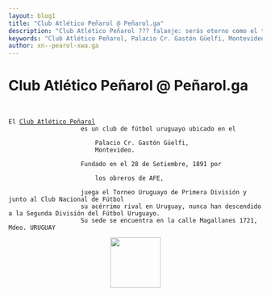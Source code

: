 ```yaml
---
layout: blog1
title: "Club Atlético Peñarol @ Peñarol.ga"
description: "Club Atlético Peñarol ??? falanje: serás eterno como el tiempo y renaceras en cada primavera"
keywords: "Club Atlético Peñarol, Palacio Cr. Gastón Güelfi, Montevideo, los obreros de AFE, Torneo Uruguayo de Primera División."
author: xn--pearol-xwa.ga
---
```

<html>
	<div class="post">
		<h1 class="title">Club Atlético Peñarol @ Peñarol.ga</h1><br>
		<div class="entry">
			<div itemscope itemtype="http://schema.org/SportsTeam">
				<div itemprop="description">
					<code><p>El <a href="http://peñarol.org/" itemprop="url"><span itemprop="name">Club Atlético Peñarol</span></a>
					es un club de fútbol uruguayo ubicado en el
					<span itemprop="location" itemscope itemtype="http://schema.org/PostalAddress">
						<span itemprop="addressRegion">Palacio Cr. Gastón Güelfi</span>,
						<span itemprop="addressLocality">Montevideo</span>.
					</span>
					Fundado en <span itemprop="foundingDate">el 28 de Setiembre, 1891</span> por
					<span itemprop="founder" itemscope itemtype="http://schema.org/Organization">
						<span itemprop="name">los obreros de AFE</span>,
					</span>
					juega el Torneo Uruguayo de Primera División y junto al Club Nacional de Fútbol
					su acérrimo rival en Uruguay, nunca han descendido a la Segunda División del Fútbol Uruguayo.
					Su sede se encuentra en la calle Magallanes 1721, Mdeo. URUGUAY</p></code>
					<center>
						<span><img src="http://tillhörpeñarol.tk/images/g4872.png" width="100"></span>
					</center>
				</div>
			</div>
		</div>
	</div>
</html>

